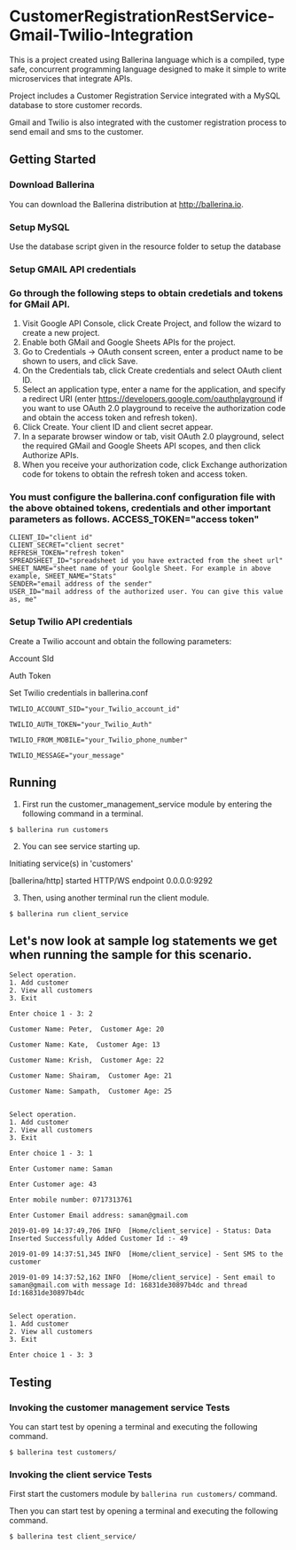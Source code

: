 # CustomerRegistrationRestService-Gmail-Twilio-Integration

This is a project created using Ballerina language which is a compiled, type safe, concurrent programming language designed to
make it simple to write microservices that integrate APIs.

Project includes a Customer Registration Service integrated with a MySQL database to store customer records.

Gmail and Twilio is also integrated with the customer registration process to send email and sms to the customer.

## Getting Started

### Download Ballerina

You can download the Ballerina distribution at http://ballerina.io.

### Setup MySQL

Use the database script given in the resource folder to setup the database

### Setup GMAIL API credentials

### Go through the following steps to obtain credetials and tokens for GMail API.
1. Visit Google API Console, click Create Project, and follow the wizard to create a new project.
2. Enable both GMail and Google Sheets APIs for the project.
3. Go to Credentials -> OAuth consent screen, enter a product name to be shown to users, and click Save.
4. On the Credentials tab, click Create credentials and select OAuth client ID.
5. Select an application type, enter a name for the application, and specify a redirect URI (enter https://developers.google.com/oauthplayground if you want to use OAuth 2.0 playground to receive the authorization code and obtain the access token and refresh token).
6. Click Create. Your client ID and client secret appear.
7. In a separate browser window or tab, visit OAuth 2.0 playground, select the required GMail and Google Sheets API scopes, and then click Authorize APIs.
8. When you receive your authorization code, click Exchange authorization code for tokens to obtain the refresh token and access token.

### You must configure the ballerina.conf configuration file with the above obtained tokens, credentials and other important parameters as follows.  ACCESS_TOKEN="access token"
  ```
  CLIENT_ID="client id"
  CLIENT_SECRET="client secret"
  REFRESH_TOKEN="refresh token"
  SPREADSHEET_ID="spreadsheet id you have extracted from the sheet url"
  SHEET_NAME="sheet name of your Goolgle Sheet. For example in above example, SHEET_NAME="Stats"
  SENDER="email address of the sender"
  USER_ID="mail address of the authorized user. You can give this value as, me"
```

### Setup Twilio API credentials
Create a Twilio account and obtain the following parameters:

Account SId

Auth Token

Set Twilio credentials in ballerina.conf

```
TWILIO_ACCOUNT_SID="your_Twilio_account_id"

TWILIO_AUTH_TOKEN="your_Twilio_Auth"

TWILIO_FROM_MOBILE="your_Twilio_phone_number"

TWILIO_MESSAGE="your_message"
```

## Running

1. First run the customer_management_service module by entering the following command in a terminal.

```
$ ballerina run customers
```

2. You can see service starting up.

Initiating service(s) in 'customers'

[ballerina/http] started HTTP/WS endpoint 0.0.0.0:9292

3. Then, using another terminal run the client module.

```
$ ballerina run client_service
```

## Let's now look at sample log statements we get when running the sample for this scenario.

```
Select operation.
1. Add customer
2. View all customers
3. Exit

Enter choice 1 - 3: 2

Customer Name: Peter,  Customer Age: 20

Customer Name: Kate,  Customer Age: 13

Customer Name: Krish,  Customer Age: 22

Customer Name: Shairam,  Customer Age: 21

Customer Name: Sampath,  Customer Age: 25


Select operation.
1. Add customer
2. View all customers
3. Exit

Enter choice 1 - 3: 1

Enter Customer name: Saman

Enter Customer age: 43

Enter mobile number: 0717313761

Enter Customer Email address: saman@gmail.com

2019-01-09 14:37:49,706 INFO  [Home/client_service] - Status: Data Inserted Successfully Added Customer Id :- 49

2019-01-09 14:37:51,345 INFO  [Home/client_service] - Sent SMS to the customer

2019-01-09 14:37:52,162 INFO  [Home/client_service] - Sent email to saman@gmail.com with message Id: 16831de30897b4dc and thread Id:16831de30897b4dc


Select operation.
1. Add customer
2. View all customers
3. Exit

Enter choice 1 - 3: 3
```

## Testing 

### Invoking the customer management service Tests

You can start test by opening a terminal and executing the following command.

```
$ ballerina test customers/
```

### Invoking the client service Tests

First start the customers module by `ballerina run customers/` command.

Then you can start test by opening a terminal and executing the following command.
 
```
$ ballerina test client_service/
```


